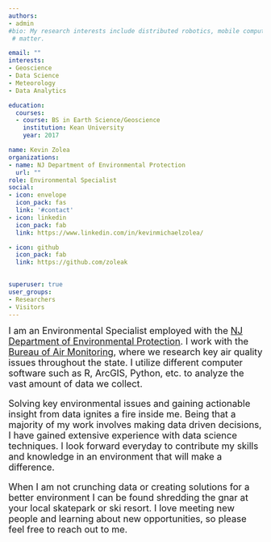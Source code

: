 ```yaml
---
authors:
- admin
#bio: My research interests include distributed robotics, mobile computing and programmable
 # matter.

email: ""
interests:
- Geoscience
- Data Science
- Meteorology
- Data Analytics

education:
  courses:
  - course: BS in Earth Science/Geoscience
    institution: Kean University
    year: 2017

name: Kevin Zolea
organizations:
- name: NJ Department of Environmental Protection
  url: ""
role: Environmental Specialist
social:
- icon: envelope
  icon_pack: fas
  link: '#contact'
- icon: linkedin
  icon_pack: fab
  link: https://www.linkedin.com/in/kevinmichaelzolea/

- icon: github
  icon_pack: fab
  link: https://github.com/zoleak
  

superuser: true
user_groups:
- Researchers
- Visitors
---
```

<font size = "4"> I am an Environmental Specialist employed with the <a href = "https://www.nj.gov/dep/" target = "_blank">NJ Department of Environmental Protection</a>. I work with the <a href= "http://www.njaqinow.net" target = "_blank"> Bureau of Air Monitoring</a>, where we research key air quality issues throughout the state. I utilize different computer software such as R, ArcGIS, Python, etc. to analyze the vast amount of data we collect.

Solving key environmental issues and gaining actionable insight from data ignites a fire inside me. Being that a majority of my work involves making data driven decisions, I have gained extensive experience with data science techniques. I look forward everyday to contribute my skills and knowledge in an environment that will make a difference.

When I am not crunching data or creating solutions for a better environment I can be found shredding the gnar at your local skatepark or ski resort. I love meeting new people and learning about new opportunities, so please feel free to reach out to me.</font>

